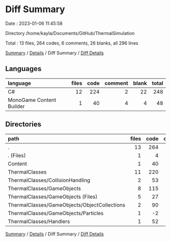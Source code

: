 # Diff Summary

Date : 2023-01-06 11:45:58

Directory /home/kayla/Documents/GitHub/ThermalSimulation

Total : 13 files,  264 codes, 6 comments, 26 blanks, all 296 lines

[Summary](results.md) / [Details](details.md) / Diff Summary / [Diff Details](diff-details.md)

## Languages
| language | files | code | comment | blank | total |
| :--- | ---: | ---: | ---: | ---: | ---: |
| C# | 12 | 224 | 2 | 22 | 248 |
| MonoGame Content Builder | 1 | 40 | 4 | 4 | 48 |

## Directories
| path | files | code | comment | blank | total |
| :--- | ---: | ---: | ---: | ---: | ---: |
| . | 13 | 264 | 6 | 26 | 296 |
| . (Files) | 1 | 4 | 0 | 0 | 4 |
| Content | 1 | 40 | 4 | 4 | 48 |
| ThermalClasses | 11 | 220 | 2 | 22 | 244 |
| ThermalClasses/CollisionHandling | 2 | 53 | 0 | 3 | 56 |
| ThermalClasses/GameObjects | 8 | 115 | 0 | 15 | 130 |
| ThermalClasses/GameObjects (Files) | 5 | 27 | -2 | 5 | 30 |
| ThermalClasses/GameObjects/ObjectCollections | 2 | 90 | 2 | 10 | 102 |
| ThermalClasses/GameObjects/Particles | 1 | -2 | 0 | 0 | -2 |
| ThermalClasses/Handlers | 1 | 52 | 2 | 4 | 58 |

[Summary](results.md) / [Details](details.md) / Diff Summary / [Diff Details](diff-details.md)